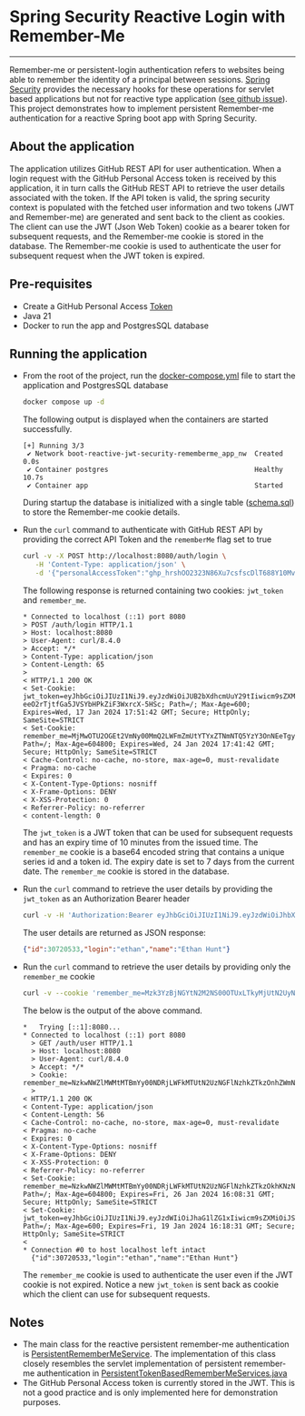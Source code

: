 # Spring Security Reactive Login with Remember-Me
<hr/>

Remember-me or persistent-login authentication refers to websites being able to remember the identity of a principal between sessions. [Spring Security](https://docs.spring.io/spring-security/reference/servlet/authentication/rememberme.html) provides the necessary hooks for these operations for servlet based applications but not for reactive type application ([see github issue](https://github.com/spring-projects/spring-security/issues/5504)). This project demonstrates how to implement persistent Remember-me authentication for a reactive Spring boot app with Spring Security.

## About the application

The application utilizes GitHub REST API for user authentication. When a login request with the GitHub Personal Access token is received by this application, it in turn calls the GitHub REST API to retrieve the user details associated with the token. If the API token is valid, the spring security context is populated with the fetched user information and two tokens (JWT and Remember-me) are generated and sent back to the client as cookies. The client can use the JWT (Json Web Token) cookie as a bearer token for subsequent requests, and the Remember-me cookie is stored in the database. The Remember-me cookie is used to authenticate the user for subsequent request when the JWT token is expired.

## Pre-requisites

- Create a GitHub Personal Access [Token](https://docs.github.com/en/authentication/keeping-your-account-and-data-secure/managing-your-personal-access-tokens#creating-a-personal-access-token-classic)
- Java 21
- Docker to run the app and PostgresSQL database

## Running the application

- From the root of the project, run the [docker-compose.yml](docker-compose.yml) file to start the application and PostgresSQL database

    ```bash
    docker compose up -d
    ```
  The following output is displayed when the containers are started successfully.

    ```text
    [+] Running 3/3
     ✔ Network boot-reactive-jwt-security-rememberme_app_nw  Created                                                                                                                                                              0.0s 
     ✔ Container postgres                                    Healthy                                                                                                                                                             10.7s 
     ✔ Container app                                         Started      
    ```
    During startup the database is initialized with a single table ([schema.sql](src/main/resources/schema.sql)) to store the Remember-me cookie details.


- Run the `curl` command to authenticate with GitHub REST API by providing the correct API Token and the `rememberMe` flag set to true

    ```bash
    curl -v -X POST http://localhost:8080/auth/login \
       -H 'Content-Type: application/json' \
       -d '{"personalAccessToken":"ghp_hrshOO2323N86Xu7csfscDlT688Y10Mv0esdH2","rememberMe":true}'
    ```
  The following response is returned containing two cookies: `jwt_token` and `remember_me`. 

    ```text
    * Connected to localhost (::1) port 8080
    > POST /auth/login HTTP/1.1
    > Host: localhost:8080
    > User-Agent: curl/8.4.0
    > Accept: */*
    > Content-Type: application/json
    > Content-Length: 65
    >
    < HTTP/1.1 200 OK
    < Set-Cookie: jwt_token=eyJhbGciOiJIUzI1NiJ9.eyJzdWiOiJUB2bXdhcmUuY29tIiwicm9sZXMiOiJST0xFX1VTRVIiLCJpYXQiOjE3MDU1MTMzMDIsImV4cCI6MTcwNTUxkwMn0.Yezpx634-eeO2rTjtfGa5JVSYbHPkZiF3WxrcX-5HSc; Path=/; Max-Age=600; Expires=Wed, 17 Jan 2024 17:51:42 GMT; Secure; HttpOnly; SameSite=STRICT
    < Set-Cookie: remember_me=MjMwOTU2OGEt2VmNy00MmQ2LWFmZmUtYTYxZTNmNTQ5YzY3OnNEeTgyeFA5UVV6JTJGR2NMVmZzNkpYUSUzRCUzRA; Path=/; Max-Age=604800; Expires=Wed, 24 Jan 2024 17:41:42 GMT; Secure; HttpOnly; SameSite=STRICT
    < Cache-Control: no-cache, no-store, max-age=0, must-revalidate
    < Pragma: no-cache
    < Expires: 0
    < X-Content-Type-Options: nosniff
    < X-Frame-Options: DENY
    < X-XSS-Protection: 0
    < Referrer-Policy: no-referrer
    < content-length: 0
    ```
  The `jwt_token` is a JWT token that can be used for subsequent requests and has an expiry time of 10 minutes from the issued time. The `remember_me` cookie is a base64 encoded string that contains a unique series id and a token id. The expiry date is set to 7 days from the current date. The `remember_me` cookie is stored in the database.


- Run the `curl` command to retrieve the user details by providing the `jwt_token` as an Authorization Bearer header

  ```bash
  curl -v -H 'Authorization:Bearer eyJhbGciOiJIUzI1NiJ9.eyJzdWiOiJhbXVzaHRhcUB2bXdhcmUuY29tIiwicm9sZXMiOiJST0xFX1VTRVIiLCJ0b2tlbiI6IjczNTJlNTE0N2QwNWU0NDQ3OWJkZDZlNTM0NWU4MmYwIiwiaWF0IjoxNzA1NTcxMjQxLCJleHAiOjE3MDU1NzQ4NDF9.eGnUfTNOAzEXLAskj5amWKKv4PaZEvZc70Od_6Bb0Go' http://localhost:8080/auth/user
  ```
  The user details are returned as JSON response:
    
  ```json
  {"id":30720533,"login":"ethan","name":"Ethan Hunt"}
  ```
    
- Run the `curl` command to retrieve the user details by providing only the `remember_me` cookie
    
  ```bash
  curl -v --cookie 'remember_me=Mzk3YzBjNGYtN2M2NS00OTUxLTkyMjUtN2UyNjRmZWNlMjU2Ok1UbUxtdm9LdnZIOUNpYjJPZEVJamclM0QlM0Q' http://localhost:8080/auth/user
  ```
  The below is the output of the above command. 

  ```text
  *   Trying [::1]:8080...
  * Connected to localhost (::1) port 8080
    > GET /auth/user HTTP/1.1
    > Host: localhost:8080
    > User-Agent: curl/8.4.0
    > Accept: */*
    > Cookie: remember_me=NzkwNWZlMWMtMTBmYy00NDRjLWFkMTUtN2UzNGFlNzhkZTkzOnhZWmNxd0ZZYUFDYiUyRnNvMWJyc1VCUSUzRCUzRA
    >
  < HTTP/1.1 200 OK
  < Content-Type: application/json
  < Content-Length: 56
  < Cache-Control: no-cache, no-store, max-age=0, must-revalidate
  < Pragma: no-cache
  < Expires: 0
  < X-Content-Type-Options: nosniff
  < X-Frame-Options: DENY
  < X-XSS-Protection: 0
  < Referrer-Policy: no-referrer
  < Set-Cookie: remember_me=NzkwNWZlMWMtMTBmYy00NDRjLWFkMTUtN2UzNGFlNzhkZTkzOkhKNzNnNiUyRm50TjNXVDFPQXVtNU8xQSUzRCUzRA; Path=/; Max-Age=604800; Expires=Fri, 26 Jan 2024 16:08:31 GMT; Secure; HttpOnly; SameSite=STRICT
  < Set-Cookie: jwt_token=eyJhbGciOiJIUzI1NiJ9.eyJzdWIiOiJhaG1lZG1xIiwicm9sZXMiOiJST0xFX1VTRVIiLCJ0b2tlbiI6ImdocF9ocnNoT09Td2lOODZYdTdjQ0djRGxUNjg4WTEwTXYwZUpGSDIiLCJpYXQiOjE3MDU2ODA1MTEsImV4cCI6MTcwNTY4NDExMX0.rm4Au5rdfnNhPgnntKFyd50wXMYbIPxNoVJXbs2P3J0; Path=/; Max-Age=600; Expires=Fri, 19 Jan 2024 16:18:31 GMT; Secure; HttpOnly; SameSite=STRICT
  <
  * Connection #0 to host localhost left intact
    {"id":30720533,"login":"ethan","name":"Ethan Hunt"}
    ```
  The `remember_me` cookie is used to authenticate the user even if the JWT cookie is not expired.  Notice a new `jwt_token` is sent back as cookie which the client can use for subsequent requests.

## Notes

- The main class for the reactive persistent remember-me authentication is [PersistentRememberMeService](src/main/java/com/ahmedmq/boot/reactive/jwt/security/rememberme/core/service/PersistentRememberMeService.java). The implementation of this class closely resembles the servlet implementation of persistent remember-me authentication in [PersistentTokenBasedRememberMeServices.java](https://github.com/spring-projects/spring-security/blob/main/web/src/main/java/org/springframework/security/web/authentication/rememberme/PersistentTokenBasedRememberMeServices.java)
- The GitHub Personal Access token is currently stored in the JWT. This is not a good practice and is only implemented here for demonstration purposes. 

